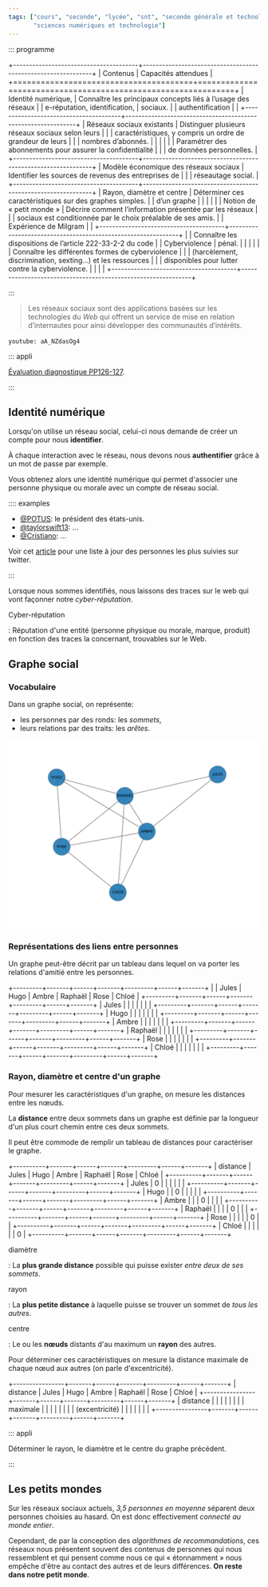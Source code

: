 ```yaml
---
tags: ["cours", "seconde", "lycée", "snt", "seconde générale et technologique",
       "sciences numériques et technologie"]
---
```


::: programme

+---------------------------------------+--------------------------------------------------------------+
|               Contenus                |                     Capacités attendues                      |
+=======================================+==============================================================+
| Identité numérique,                   | Connaître les principaux concepts liés à l’usage des réseaux |
| e-réputation, identification,         | sociaux.                                                     |
| authentification                      |                                                              |
+---------------------------------------+--------------------------------------------------------------+
| Réseaux sociaux existants             | Distinguer plusieurs réseaux sociaux selon leurs             |
|                                       | caractéristiques, y compris un ordre de grandeur de leurs    |
|                                       | nombres d’abonnés.                                           |
|                                       |                                                              |
|                                       | Paramétrer des abonnements pour assurer la confidentialité   |
|                                       | de données personnelles.                                     |
+---------------------------------------+--------------------------------------------------------------+
| Modèle économique des réseaux sociaux | Identifier les sources de revenus des entreprises de         |
|                                       | réseautage social.                                           |
+---------------------------------------+--------------------------------------------------------------+
| Rayon, diamètre et centre             | Déterminer ces caractéristiques sur des graphes simples.     |
| d’un graphe                           |                                                              |
|                                       |                                                              |
| Notion de « petit monde »             | Décrire comment l’information présentée par les réseaux      |
|                                       | sociaux est conditionnée par le choix préalable de ses amis. |
| Expérience de Milgram                 |                                                              |
+---------------------------------------+--------------------------------------------------------------+
|                                       | Connaître les dispositions de l’article 222-33-2-2 du code   |
| Cyberviolence                         | pénal.                                                       |
|                                       |                                                              |
|                                       | Connaître les différentes formes de cyberviolence            |
|                                       | (harcèlement, discrimination, sexting...) et les ressources  |
|                                       | disponibles pour lutter contre la cyberviolence.             |
|                                       |                                                              |
+---------------------------------------+--------------------------------------------------------------+


:::

> Les réseaux sociaux sont des applications basées sur les technologies du _Web_ qui offrent un
> service de mise en relation d’internautes pour ainsi développer des communautés d’intérêts.

`youtube: aA_NZdasOg4`

::: appli

[Évaluation diagnostique PP126-127](https://lienmini.fr/3389-602).

:::


## Identité numérique

Lorsqu'on utilise un réseau social, celui-ci nous demande de créer un compte pour nous
**identifier**.

À chaque interaction avec le réseau, nous devons nous **authentifier** grâce à un mot de passe par
exemple.

Vous obtenez alors une identité numérique qui permet d'associer une personne physique ou morale avec un compte de réseau social.

:::: examples

-  [@POTUS](https://twitter.com/potus): le président des états-unis.
-  [@taylorswift13](https://twitter.com/taylorswift13): ...
-  [@Cristiano](https://twitter.com/cristiano): ...

Voir cet [article](https://en.wikipedia.org/wiki/List_of_most-followed_Twitter_accounts) pour une
liste à jour des personnes les plus suivies sur twitter.

:::

Lorsque nous sommes identifiés, nous laissons des traces sur le web qui vont façonner notre
_cyber-réputation_.

Cyber-réputation

: Réputation d'une entité (personne physique ou morale, marque, produit) en fonction des traces la
concernant, trouvables sur le Web.

## Graphe social

<wc-wikimage class="center" title="Social_graph.gif" caption="Pour représenter les liens entre les personnes présentes sur un réseau social, on utilise couramment des graphes."></wc-wikimage>

### Vocabulaire

Dans un graphe social, on représente:

- les personnes par des ronds: les _sommets_, 
- leurs relations par des traits: les _arêtes_.

![Exemple de graphe social](../../images/graphe-social.svg)


### Représentations des liens entre personnes

Un graphe peut-être décrit par un tableau dans lequel on va porter les relations d'amitié entre les
personnes.

+---------+-------+------+-------+---------+------+-------+
|         | Jules | Hugo | Ambre | Raphaël | Rose | Chloé |
+---------+-------+------+-------+---------+------+-------+
| Jules   |       |      |       |         |      |       |
+---------+-------+------+-------+---------+------+-------+
| Hugo    |       |      |       |         |      |       |
+---------+-------+------+-------+---------+------+-------+
| Ambre   |       |      |       |         |      |       |
+---------+-------+------+-------+---------+------+-------+
| Raphaël |       |      |       |         |      |       |
+---------+-------+------+-------+---------+------+-------+
| Rose    |       |      |       |         |      |       |
+---------+-------+------+-------+---------+------+-------+
| Chloé   |       |      |       |         |      |       |
+---------+-------+------+-------+---------+------+-------+


### Rayon, diamètre et centre d'un graphe

Pour mesurer les caractéristiques d'un graphe, on mesure les distances entre les nœuds.

La **distance** entre deux sommets dans un graphe est définie par la longueur d'un plus court chemin
entre ces deux sommets.

Il peut être commode de remplir un tableau de distances pour caractériser le graphe.

+----------+-------+------+-------+---------+------+-------+
| distance | Jules | Hugo | Ambre | Raphaël | Rose | Chloé |
+----------+-------+------+-------+---------+------+-------+
| Jules    | 0     |      |       |         |      |       |
+----------+-------+------+-------+---------+------+-------+
| Hugo     |       | 0    |       |         |      |       |
+----------+-------+------+-------+---------+------+-------+
| Ambre    |       |      | 0     |         |      |       |
+----------+-------+------+-------+---------+------+-------+
| Raphaël  |       |      |       | 0       |      |       |
+----------+-------+------+-------+---------+------+-------+
| Rose     |       |      |       |         | 0    |       |
+----------+-------+------+-------+---------+------+-------+
| Chloé    |       |      |       |         |      | 0     |
+----------+-------+------+-------+---------+------+-------+


diamètre

:   La **plus grande distance** possible qui puisse exister _entre deux de ses sommets_.

rayon

:   La **plus petite distance** à laquelle puisse se trouver un sommet de _tous les autres_.


centre

:   Le ou les **nœuds** distants d'au maximum un **rayon** des autres.

Pour déterminer ces caractéristiques on mesure la distance maximale de chaque nœud aux autres (on
parle d'excentricité).

+----------------+-------+------+-------+---------+------+-------+
| distance       | Jules | Hugo | Ambre | Raphaël | Rose | Chloé |
+----------------+-------+------+-------+---------+------+-------+
| distance       |       |      |       |         |      |       |
| maximale       |       |      |       |         |      |       |
| (excentricité) |       |      |       |         |      |       |
+----------------+-------+------+-------+---------+------+-------+

::: appli

Déterminer le rayon, le diamètre et le centre du graphe précédent.

:::

## Les petits mondes

Sur les réseaux sociaux actuels, _3,5 personnes en moyenne_ séparent deux personnes choisies au
hasard. On est donc effectivement _connecté au monde entier_.

<wc-wikimage title="Sna_large.png" caption="Des petits mondes qui communiquent peu entre eux!"></wc-wikimage>



Cependant, de par la conception des _algorithmes de recommandations_, ces réseaux nous présentent
souvent des contenus de personnes qui nous ressemblent et qui pensent comme nous ce qui «
étonnamment » nous empêche d'être au contact des autres et de leurs différences. **On reste dans
notre petit monde**.
